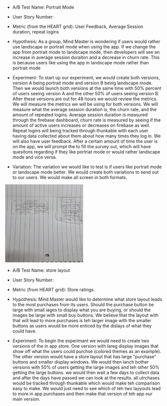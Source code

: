 * A/B Test Name: Portrait Mode 
* User Story Number:
* Metric (from the HEART grid): User Feedback, Average Session duration, repeat logins 
* Hypothesis:
As a group, Mind Master is wondering if users would rather use landscape or portrait mode when using the app. If we change the app from portrait mode to landscape mode, then developers will see an increase in average session duraiton and a decrease in churn rate. This is because users like using the app in landscape mode rather than portrait mode 

* Experiment: To start up our experiment, we would create both versions, version A being portrait mode and version B being landscape mode. Then we would launch both versions at the same time with 50% percent of users seeing version A and the other 50% of users seeing version B. After these versions are out for 48 hours we would review the metrics. We will measure the metrics we will be using for both versions. We will measure what the average session duration is, the churn rate, and the amount of repeated logins. Average session duration is measured through the firebase dashboard, churn rate is measured by seeing if the amount of active users increases or decreases on firebase as well. Repeat logins will being tracked through thunkable with each user having data collected about them about how many times they log in. We will also have user feedback. After a certain amount of time the user is on the app, we will prompt the to fill the survey out, which will have quesitons regarding if they like portriat mode or would rather landscape mode and vice versa. 

* Variation: The variation we would like to test is if users like portrait mode or landscape mode better. We would create both variations to send out to our users. We would make all screen in both formats. 
<img src = "PvL.jpg" width = "250" height = "250">

* A/B Test Name: store layout
* User Story Number:
* Metric (from HEART grid): Store ratings
* Hypothesis:
Mind Master would like to determine what store layout leads to the most purchases from its users. Should the purchase button be large with small iages to display what you are buying, or should the images be large with small buy buttons. We believe that the layout with that will lead to more purchases is teh larger image with the smaller buttons as users would be more enticed by the dislays of what they could have.

* Experiment: To begin the experimant we would need to create two versions of the in app store. One version with lareg display images that show off what the users could purchse (colored themes as an example). The other version would have a store layout that has large "purchase" buttons and smaller display windows. We would then lanch bother versions with 50% of users getting the large images and teh other 50% getting the large buttons. we would then wait a few days to collect data and after the days have passed we can look at the results. all utrchases would be tracked through thunkable which would make teh comparison easy to make. We would just need to see which of teh two layyouts lead to more in app purchases and then make that version of teh app our main version.
